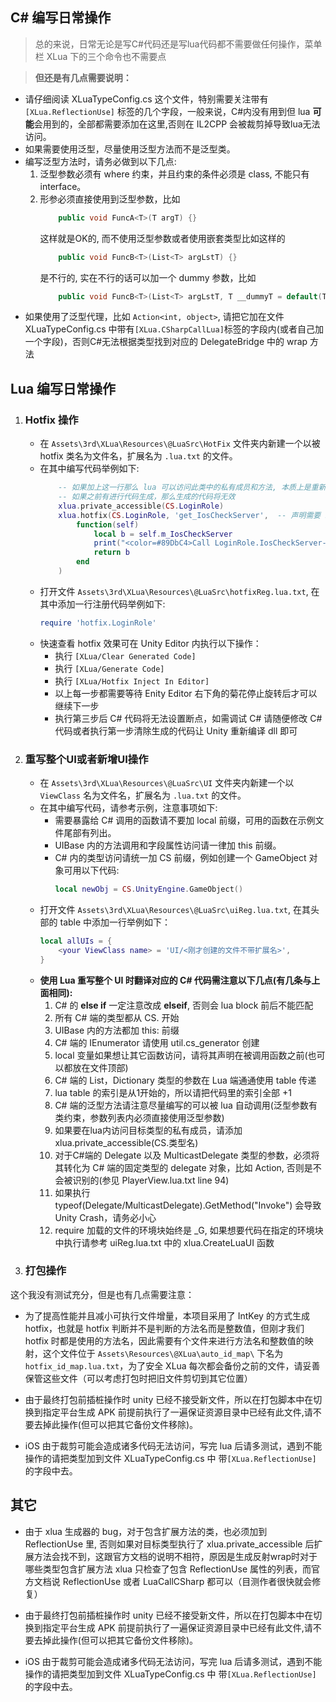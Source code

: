 ## C# 编写日常操作
>  总的来说，日常无论是写C#代码还是写lua代码都不需要做任何操作，菜单栏 XLua 下的三个命令也不需要点

> **但还是有几点需要说明：**
- 请仔细阅读 XLuaTypeConfig.cs 这个文件，特别需要关注带有 `[XLua.ReflectionUse]` 标签的几个字段，一般来说，C#内没有用到但 lua **可能**会用到的，全部都需要添加在这里,否则在 IL2CPP 会被裁剪掉导致lua无法访问。
- 如果需要使用泛型，尽量使用泛型方法而不是泛型类。
- 编写泛型方法时，请务必做到以下几点:
    1. 泛型参数必须有 where 约束，并且约束的条件必须是 class, 不能只有 interface。
    2. 形参必须直接使用到泛型参数，比如 
        ```csharp
            public void FuncA<T>(T argT) {}
        ```
        这样就是OK的, 而不使用泛型参数或者使用嵌套类型比如这样的
        ```csharp
            public void FuncB<T>(List<T> argLstT) {}
        ```
        是不行的, 实在不行的话可以加一个 dummy 参数，比如
        ```csharp
            public void FuncB<T>(List<T> argLstT, T __dummyT = default(T)) {}
        ```
- 如果使用了泛型代理，比如 `Action<int, object>`, 请把它加在文件 XLuaTypeConfig.cs 中带有`[XLua.CSharpCallLua]`标签的字段内(或者自己加一个字段)，否则C#无法根据类型找到对应的 DelegateBridge 中的 wrap 方法



## Lua 编写日常操作
1. ### Hotfix 操作
    - 在 `Assets\3rd\XLua\Resources\@LuaSrc\HotFix` 文件夹内新建一个以被 hotfix 类名为文件名，扩展名为 `.lua.txt` 的文件。
    - 在其中编写代码举例如下:
        ```lua
            -- 如果加上这一行那么 lua 可以访问此类中的私有成员和方法, 本质上是重新生成了以反射方式调用的 wrap
            -- 如果之前有进行代码生成，那么生成的代码将无效
            xlua.private_accessible(CS.LoginRole)
            xlua.hotfix(CS.LoginRole, 'get_IosCheckServer',  -- 声明需要 hotfix 的函数，如果需要 hotfix 多个函数，请参考官方文档
                function(self)
                    local b = self.m_IosCheckServer
                    print("<color=#89DbC4>Call LoginRole.IosCheckServer->[" .. tostring(b) .. "] from lua </color>")
                    return b
                end
            )
        ```
    - 打开文件 `Assets\3rd\XLua\Resources\@LuaSrc\hotfixReg.lua.txt`, 在其中添加一行注册代码举例如下:
        ```lua
        require 'hotfix.LoginRole'
        ```
    - 快速查看 hotfix 效果可在 Unity Editor 内执行以下操作：
        - 执行 `[XLua/Clear Generated Code]`
        - 执行 `[XLua/Generate Code]`
        - 执行 `[XLua/Hotfix Inject In Editor]`
        - 以上每一步都需要等待 Enity Editor 右下角的菊花停止旋转后才可以继续下一步
        - 执行第三步后 C# 代码将无法设置断点，如需调试 C# 请随便修改 C# 代码或者执行第一步清除生成的代码让  Unity 重新编译 dll 即可
        
        
        
2. ### 重写整个UI或者新增UI操作
    - 在 `Assets\3rd\XLua\Resources\@LuaSrc\UI` 文件夹内新建一个以 `ViewClass` 名为文件名，扩展名为 `.lua.txt` 的文件。
    - 在其中编写代码，请参考示例，注意事项如下:
        - 需要暴露给 C# 调用的函数请不要加 local 前缀，可用的函数在示例文件尾部有列出。
        - UIBase 内的方法调用和字段属性访问请一律加 this 前缀。
        - C# 内的类型访问请统一加 CS 前缀，例如创建一个 GameObject 对象可用以下代码:
            ```lua
            local newObj = CS.UnityEngine.GameObject()
            ```
    - 打开文件 `Assets\3rd\XLua\Resources\@LuaSrc\uiReg.lua.txt`, 在其头部的 table 中添加一行举例如下：
        ```lua
        local allUIs = {
            <your ViewClass name> = 'UI/<刚才创建的文件不带扩展名>',
        }
        ```
    - **使用 Lua 重写整个 UI 时翻译对应的 C# 代码需注意以下几点(有几条与上面相同):**
        1. C# 的 **else if** 一定注意改成 **elseif**, 否则会 lua block 前后不能匹配
        2. 所有 C# 端的类型都从 CS. 开始
        3. UIBase 内的方法都加 this: 前缀
        4. C# 端的 IEnumerator 请使用 util.cs_generator 创建
        5. local 变量如果想让其它函数访问，请将其声明在被调用函数之前(也可以都放在文件顶部)
        6. C# 端的 List，Dictionary 类型的参数在 Lua 端通通使用 table 传递
        7. lua table 的索引是从1开始的，所以请把代码里的索引全部 +1
        8. C# 端的泛型方法请注意尽量编写的可以被 lua 自动调用(泛型参数有类约束，参数列表内必须直接使用泛型参数)
        9. 如果要在lua内访问目标类型的私有成员，请添加 xlua.private_accessible(CS.类型名)
        10. 对于C#端的 Delegate 以及 MulticastDelegate 类型的参数，必须将其转化为 C# 端的固定类型的 delegate 对象，比如 Action, 否则是不会被识别的(参见 PlayerView.lua.txt line 94)
        11. 如果执行 typeof(Delegate/MulticastDelegate).GetMethod("Invoke") 会导致 Unity Crash，请务必小心
        12. require 加载的文件的环境块始终是 _G, 如果想要代码在指定的环境块中执行请参考 uiReg.lua.txt 中的 xlua.CreateLuaUI 函数

3. ### 打包操作
这个我没有测试充分，但是也有几点需要注意：

- 为了提高性能并且减小可执行文件增量，本项目采用了 IntKey 的方式生成 hotfix，也就是 hotfix 判断并不是判断的方法名而是整数值，但刚才我们 hotfix 时都是使用的方法名，因此需要有个文件来进行方法名和整数值的映射，这个文件位于 `Assets\Resources\@XLua\auto_id_map\` 下名为 `hotfix_id_map.lua.txt`，为了安全 XLua 每次都会备份之前的文件，请妥善保管这些文件（可以考虑打包时把旧文件剪切到其它位置）

- 由于最终打包前插桩操作时 unity 已经不接受新文件，所以在打包脚本中在切换到指定平台生成 APK 前提前执行了一遍保证资源目录中已经有此文件,请不要去掉此操作(但可以把其它备份文件移除)。

- iOS 由于裁剪可能会造成诸多代码无法访问，写完 lua 后请多测试，遇到不能操作的请把类型加到文件 XLuaTypeConfig.cs 中 带`[XLua.ReflectionUse]` 的字段中去。


## 其它
- 由于 xlua 生成器的 bug，对于包含扩展方法的类，也必须加到 ReflectionUse 里, 否则如果对目标类型执行了 xlua.private_accessible 后扩展方法会找不到，这跟官方文档的说明不相符，原因是生成反射wrap时对于哪些类型包含扩展方法 xlua 只检查了包含 ReflectionUse 属性的列表，而官方文档说 ReflectionUse 或者 LuaCallCSharp 都可以（目测作者很快就会修复）

- 由于最终打包前插桩操作时 unity 已经不接受新文件，所以在打包脚本中在切换到指定平台生成 APK 前提前执行了一遍保证资源目录中已经有此文件,请不要去掉此操作(但可以把其它备份文件移除)。

- iOS 由于裁剪可能会造成诸多代码无法访问，写完 lua 后请多测试，遇到不能操作的请把类型加到文件 XLuaTypeConfig.cs 中 带`[XLua.ReflectionUse]` 的字段中去。
